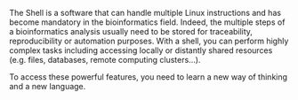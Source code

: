 The Shell is a software that can handle multiple Linux instructions and has become mandatory in the bioinformatics field. 
Indeed, the multiple steps of a bioinformatics analysis usually need to be stored for traceability, reproducibility or automation purposes. With a shell, you can perform highly complex tasks including accessing locally or distantly shared resources (e.g. files, databases, remote computing clusters...).

To access these powerful features, you need to learn a new way of thinking and a new language.

